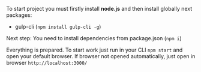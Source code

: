 To start project you must firstly install **node.js** and then install globally next packages:
  - gulp-cli (`npm install gulp-cli -g`)

Next step: You need to install dependencies from package.json (`npm i`)

Everything is prepared. To start work just run in your CLI `npm start` and open your default browser.
If browser not opened automatically, just open in browser `http://localhost:3000/`

